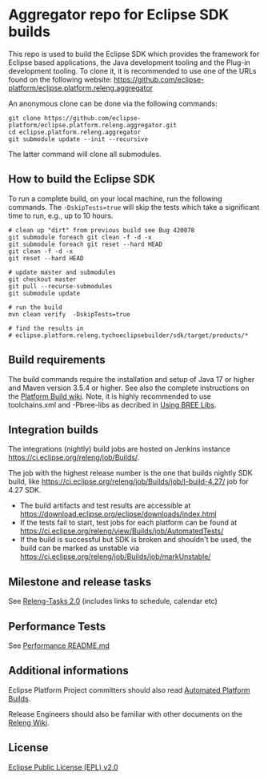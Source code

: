 Aggregator repo for Eclipse SDK builds
======================================

This repo is used to build the Eclipse SDK which provides the framework for Eclipse based applications, the Java development tooling and the Plug-in development tooling.
To clone it, it is recommended to use one of the URLs found on the following website: 
https://github.com/eclipse-platform/eclipse.platform.releng.aggregator

An anonymous clone can be done via the following commands:

```
git clone https://github.com/eclipse-platform/eclipse.platform.releng.aggregator.git
cd eclipse.platform.releng.aggregator
git submodule update --init --recursive
```

The latter command will clone all submodules.

How to build the Eclipse SDK
----------------------------

To run a complete build, on your local machine, run the following commands.
The `-DskipTests=true` will skip the tests which take a significant time to run, e.g., up to 10 hours.

```
# clean up "dirt" from previous build see Bug 420078
git submodule foreach git clean -f -d -x
git submodule foreach git reset --hard HEAD
git clean -f -d -x
git reset --hard HEAD

# update master and submodules
git checkout master
git pull --recurse-submodules
git submodule update

# run the build
mvn clean verify  -DskipTests=true

# find the results in
# eclipse.platform.releng.tychoeclipsebuilder/sdk/target/products/*
```

Build requirements
------------------

The build commands require the installation and setup of Java 17 or higher and Maven version 3.5.4 or higher.
See also the complete instructions on the [Platform Build wiki](https://wiki.eclipse.org/Platform-releng/Platform_Build "Platform Build"). 
Note, it is highly recommended to use toolchains.xml and -Pbree-libs as decribed in [Using BREE Libs](https://wiki.eclipse.org/Platform-releng/Platform_Build#Using_BREE_Libs "Using BREE Libs").

Integration builds
------------------

The integrations (nightly) build jobs are hosted on Jenkins instance https://ci.eclipse.org/releng/job/Builds/.

The job with the highest release number is the one that builds nightly SDK build, like https://ci.eclipse.org/releng/job/Builds/job/I-build-4.27/ job for 4.27 SDK.

- The build artifacts and test results are accessible at https://download.eclipse.org/eclipse/downloads/index.html
- If the tests fail to start, test jobs for each platform can be found at https://ci.eclipse.org/releng/view/Builds/job/AutomatedTests/
- If the build is successful but SDK is broken and shouldn't be used, the build can be marked as unstable via https://ci.eclipse.org/releng/job/Builds/job/markUnstable/

Milestone and release tasks
-----------------
See [Releng-Tasks 2.0](RELEASE.md) (includes links to schedule, calendar etc)

Performance Tests
-----------------
See [Performance README.md](production/README.md)

Additional informations
-----------------------

Eclipse Platform Project committers should also read [Automated Platform Builds](https://wiki.eclipse.org/Platform-releng/Automated_Platform_Build "Automated Platform Builds").

Release Engineers should also be familiar with other documents on the [Releng Wiki](https://wiki.eclipse.org/Category:Eclipse_Platform_Releng "Releng Wiki").

License
-------

[Eclipse Public License (EPL) v2.0][2]

[2]: https://www.eclipse.org/legal/epl-2.0/
